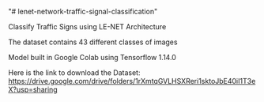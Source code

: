 "# lenet-network-traffic-signal-classification" 

Classify Traffic Signs using LE-NET Architecture 

The dataset contains 43 different classes of images

Model built in Google Colab using Tensorflow 1.14.0

Here is the link to download the Dataset:
https://drive.google.com/drive/folders/1rXmtqGVLHSXReri1sktoJbE40iI1T3eX?usp=sharing